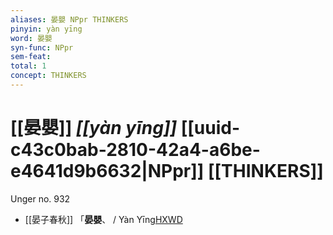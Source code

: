 ```yaml
---
aliases: 晏嬰 NPpr THINKERS
pinyin: yàn yīng
word: 晏嬰
syn-func: NPpr
sem-feat: 
total: 1
concept: THINKERS 
---
```

# [[晏嬰]] *[[yàn yīng]]*  [[uuid-c43c0bab-2810-42a4-a6be-e4641d9b6632|NPpr]] [[THINKERS]]
Unger no. 932
 - [[晏子春秋]] 「**晏嬰**、 / Yàn Yīng[HXWD](https://hxwd.org/textview.html?location=KR2g0003_tls_006-20a.4)
